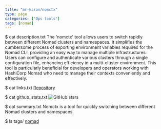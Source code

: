 ```yaml
---
title: "mr-karan/nomctx"
type: page
categories: ["Ops tools"]
tags: [nomad]
---
```


$ cat description.txt
The 'nomctx' tool allows users to switch rapidly between different Nomad clusters and namespaces. It simplifies the cumbersome process of exporting environment variables required for the Nomad CLI, providing an easy way to manage multiple infrastructures. Users can configure and authenticate various clusters through a single configuration file, enhancing efficiency in a multi-cluster environment. This tool is particularly beneficial for developers and operators working with HashiCorp Nomad who need to manage their contexts conveniently and effectively.

$ cat links.txt
[Repository](https://github.com/mr-karan/nomctx)

$ cat github_stats.txt
![GitHub stars](https://img.shields.io/github/stars/mr-karan/nomctx?style=social)


$ cat summary.txt
Nomctx is a tool for quickly switching between different Nomad clusters and namespaces.


$ ls tags/
[nomad](/tags/nomad/)
